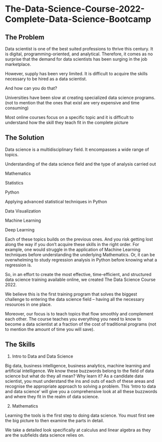 # The-Data-Science-Course-2022-Complete-Data-Science-Bootcamp

## The Problem

Data scientist is one of the best suited professions to thrive this century. It is digital, programming-oriented, and analytical. Therefore, it comes as no surprise that the demand for data scientists has been surging in the job marketplace.

However, supply has been very limited. It is difficult to acquire the skills necessary to be hired as a data scientist.

And how can you do that?

Universities have been slow at creating specialized data science programs. (not to mention that the ones that exist are very expensive and time consuming)

Most online courses focus on a specific topic and it is difficult to understand how the skill they teach fit in the complete picture

## The Solution

Data science is a multidisciplinary field. It encompasses a wide range of topics.

Understanding of the data science field and the type of analysis carried out

Mathematics

Statistics

Python

Applying advanced statistical techniques in Python

Data Visualization

Machine Learning

Deep Learning

Each of these topics builds on the previous ones. And you risk getting lost along the way if you don’t acquire these skills in the right order. For example, one would struggle in the application of Machine Learning techniques before understanding the underlying Mathematics. Or, it can be overwhelming to study regression analysis in Python before knowing what a regression is.

So, in an effort to create the most effective, time-efficient, and structured data science training available online, we created The Data Science Course 2022.

We believe this is the first training program that solves the biggest challenge to entering the data science field – having all the necessary resources in one place.

Moreover, our focus is to teach topics that flow smoothly and complement each other. The course teaches you everything you need to know to become a data scientist at a fraction of the cost of traditional programs (not to mention the amount of time you will save).

## The Skills

1.  Intro to Data and Data Science

Big data, business intelligence, business analytics, machine learning and artificial intelligence. We know these buzzwords belong to the field of data science but what do they all mean?
Why learn it? As a candidate data scientist, you must understand the ins and outs of each of these areas and recognise the appropriate approach to solving a problem. This ‘Intro to data and data science’ will give you a comprehensive look at all these buzzwords and where they fit in the realm of data science.

2.  Mathematics

Learning the tools is the first step to doing data science. You must first see the big picture to then examine the parts in detail.

We take a detailed look specifically at calculus and linear algebra as they are the subfields data science relies on.
